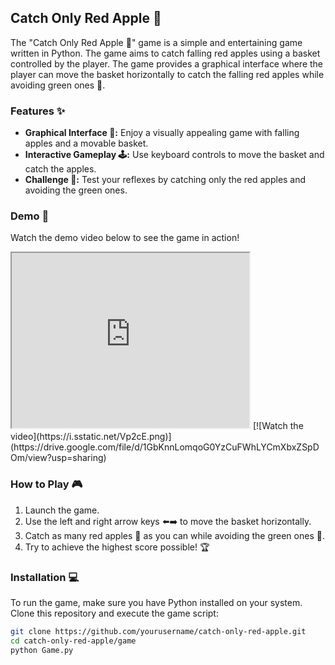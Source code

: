 ## Catch Only Red Apple 🍎

The "Catch Only Red Apple 🍎" game is a simple and entertaining game written in Python. The game aims to catch falling red apples using a basket controlled by the player. The game provides a graphical interface where the player can move the basket horizontally to catch the falling red apples while avoiding green ones 🍏.

### Features ✨

- **Graphical Interface 🎨:** Enjoy a visually appealing game with falling apples and a movable basket.
- **Interactive Gameplay 🕹️:** Use keyboard controls to move the basket and catch the apples.
- **Challenge 💪:** Test your reflexes by catching only the red apples and avoiding the green ones.

### Demo 🎥
Watch the demo video below to see the game in action!

<iframe src="https://drive.google.com/file/d/1GbKnnLomqoG0YzCuFWhLYCmXbxZSpDOm/view?usp=sharing" width="380" height="280" allow="autoplay"></iframe>
[![Watch the video](https://i.sstatic.net/Vp2cE.png)](https://drive.google.com/file/d/1GbKnnLomqoG0YzCuFWhLYCmXbxZSpDOm/view?usp=sharing)


### How to Play 🎮

1. Launch the game.
2. Use the left and right arrow keys ⬅️➡️ to move the basket horizontally.
3. Catch as many red apples 🍎 as you can while avoiding the green ones 🍏.
4. Try to achieve the highest score possible! 🏆

### Installation 💻

To run the game, make sure you have Python installed on your system. Clone this repository and execute the game script:

```bash
git clone https://github.com/yourusername/catch-only-red-apple.git
cd catch-only-red-apple/game
python Game.py
```
